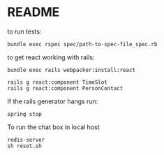 # README

to run tests:
```
bundle exec rspec spec/path-to-spec-file_spec.rb
```

to get react working with rails:
```
bundle exec rails webpacker:install:react

rails g react:component TimeSlot
rails g react:component PersonContact
```


If the rails generator hangs run:

```
spring stop	

```

To run the chat box in local host

```
redis-server
sh reset.sh
```